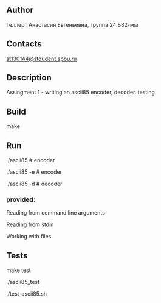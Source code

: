 ## Author
Геллерт Анастасия Евгеньевна, группа 24.Б82-мм
## Contacts
st130144@stdudent.spbu.ru
## Description
Assingment 1 - writing an ascii85 encoder, decoder. testing
## Build
make
## Run
./ascii85    # encoder

./ascii85 -e # encoder

./ascii85 -d # decoder
### provided:
Reading from command line arguments

Reading from stdin

Working with files
## Tests
make test

./ascii85_test

./test_ascii85.sh 
